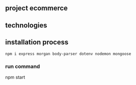  ## project ecommerce


 ## technologies 



 
 
 ## installation process 
 ```
 npm i express morgan body-parser dotenv nodemon mongoose

 ```

 ### run command

 npm start
 ```
 
 ```
